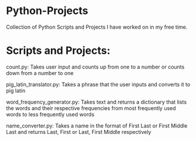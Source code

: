 # Python-Projects
Collection of Python Scripts and Projects I have worked on in my free time.

# Scripts and Projects:

count.py:
Takes user input and counts up from one to a number or counts down from a number to one

pig_latin_translator.py:
Takes a phrase that the user inputs and converts it to pig latin

word_frequency_generator.py:
Takes text and returns a dictionary that lists the words and their respective frequencies from most frequently used words to less frequently used words

name_converter.py:
Takes a name in the format of First Last or First Middle Last and returns Last, First or Last, First Middle respectively
